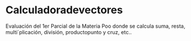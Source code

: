 # Calculadoradevectores
Evaluación del 1er Parcial de la Materia Poo donde se calcula suma, resta, multi´plicación, división, productopunto y cruz, etc..
